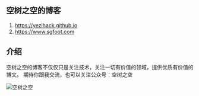 ## 空树之空的博客

1. https://yezihack.github.io
1. https://www.sgfoot.com

## 介绍
空树之空的博客不仅仅只是关注技术，关注一切有价值的领域，提供优质有价值的博文。
期待你跟我交流，也可以关注公众号：空树之空

![空树之空](https://img.sgfoot.com/b/20210122112114.png?imageslim)